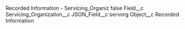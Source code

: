 <?xml version="1.0" encoding="UTF-8"?>
<CustomMetadata xmlns="http://soap.sforce.com/2006/04/metadata" xmlns:xsi="http://www.w3.org/2001/XMLSchema-instance" xmlns:xsd="http://www.w3.org/2001/XMLSchema">
    <label>Recorded Information - Servicing_Organiz</label>
    <protected>false</protected>
    <values>
        <field>Field__c</field>
        <value xsi:type="xsd:string">Servicing_Organization__c</value>
    </values>
    <values>
        <field>JSON_Field__c</field>
        <value xsi:type="xsd:string">servorg</value>
    </values>
    <values>
        <field>Object__c</field>
        <value xsi:type="xsd:string">Recorded Information</value>
    </values>
</CustomMetadata>
